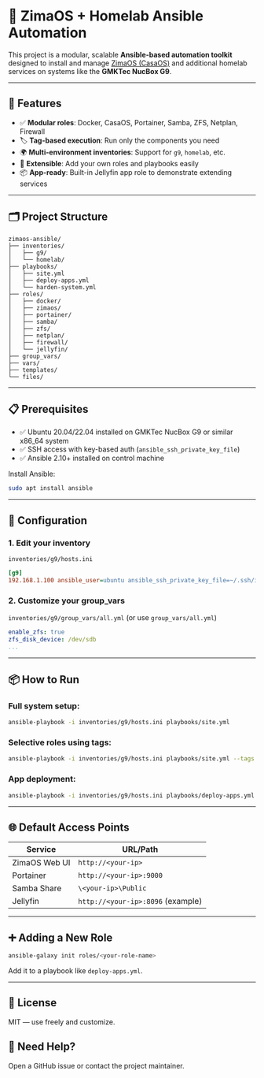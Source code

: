 # 🧰 ZimaOS + Homelab Ansible Automation

This project is a modular, scalable **Ansible-based automation toolkit** designed to install and manage [ZimaOS (CasaOS)](https://casaos.io) and additional homelab services on systems like the **GMKTec NucBox G9**.

---

## 🚀 Features

- ✅ **Modular roles**: Docker, CasaOS, Portainer, Samba, ZFS, Netplan, Firewall
- 🏷 **Tag-based execution**: Run only the components you need
- 🌍 **Multi-environment inventories**: Support for `g9`, `homelab`, etc.
- 🔁 **Extensible**: Add your own roles and playbooks easily
- 📦 **App-ready**: Built-in Jellyfin app role to demonstrate extending services

---

## 🗂️ Project Structure

```
zimaos-ansible/
├── inventories/
│   ├── g9/
│   └── homelab/
├── playbooks/
│   ├── site.yml
│   ├── deploy-apps.yml
│   └── harden-system.yml
├── roles/
│   ├── docker/
│   ├── zimaos/
│   ├── portainer/
│   ├── samba/
│   ├── zfs/
│   ├── netplan/
│   ├── firewall/
│   └── jellyfin/
├── group_vars/
├── vars/
├── templates/
└── files/
```

---

## 📋 Prerequisites

- ✅ Ubuntu 20.04/22.04 installed on GMKTec NucBox G9 or similar x86_64 system
- ✅ SSH access with key-based auth (`ansible_ssh_private_key_file`)
- ✅ Ansible 2.10+ installed on control machine

Install Ansible:
```bash
sudo apt install ansible
```

---

## 🔧 Configuration

### 1. Edit your **inventory**

`inventories/g9/hosts.ini`
```ini
[g9]
192.168.1.100 ansible_user=ubuntu ansible_ssh_private_key_file=~/.ssh/id_rsa
```

### 2. Customize your **group_vars**

`inventories/g9/group_vars/all.yml` (or use `group_vars/all.yml`)
```yaml
enable_zfs: true
zfs_disk_device: /dev/sdb
...
```

---

## 📦 How to Run

### Full system setup:
```bash
ansible-playbook -i inventories/g9/hosts.ini playbooks/site.yml
```

### Selective roles using tags:
```bash
ansible-playbook -i inventories/g9/hosts.ini playbooks/site.yml --tags docker,samba
```

### App deployment:
```bash
ansible-playbook -i inventories/g9/hosts.ini playbooks/deploy-apps.yml --tags jellyfin
```

---

## 🌐 Default Access Points

| Service         | URL/Path                           |
|-----------------|------------------------------------|
| ZimaOS Web UI   | `http://<your-ip>`                 |
| Portainer       | `http://<your-ip>:9000`            |
| Samba Share     | `\<your-ip>\Public`               |
| Jellyfin        | `http://<your-ip>:8096` (example)  |

---

## ➕ Adding a New Role

```bash
ansible-galaxy init roles/<your-role-name>
```

Add it to a playbook like `deploy-apps.yml`.

---

## 📄 License

MIT — use freely and customize.

## 🙋 Need Help?

Open a GitHub issue or contact the project maintainer.